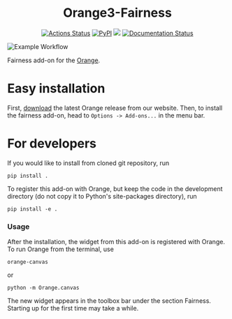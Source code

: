<h1 align="center">Orange3-Fairness</h1>


<p align="center">
<a href="https://github.com/biolab//orange3-fairness/actions"><img alt="Actions Status" src="https://github.com/biolab/orange3-fairness/actions/workflows/test.yml/badge.svg"></a>
<a href="https://pypi.org/project/Orange3-Fairness/"><img alt="PyPI" src="https://img.shields.io/pypi/v/orange3-fairness?color=blue"></a>
<a href="https://codecov.io/gh/ZanMervic/orange3-fairness" ><img src="https://codecov.io/gh/ZanMervic/orange3-fairness/graph/badge.svg?token=MSQ0ZUPA6B"/></a>
<a href='https://orange3-fairness.readthedocs.io/en/latest/?badge=latest'><img src='https://readthedocs.org/projects/orange3-fairness/badge/?version=latest' alt='Documentation Status' /></a>
</p>

![Example Workflow](doc/readme-screenshot.png)

Fairness add-on for the [Orange](http://orangedatamining.com/).


# Easy installation

First, [download](https://orangedatamining.com/download/) the latest Orange release from
our website. Then, to install the fairness add-on, head to
`Options -> Add-ons...` in the menu bar.

# For developers


If you would like to install from cloned git repository, run

    pip install .

To register this add-on with Orange, but keep the code in the development directory
(do not copy it to Python's site-packages directory), run

    pip install -e .


###  Usage

After the installation, the widget from this add-on is registered with Orange. To run Orange from the terminal,
use

    orange-canvas

or

    python -m Orange.canvas

The new widget appears in the toolbox bar under the section Fairness.
Starting up for the first time may take a while.